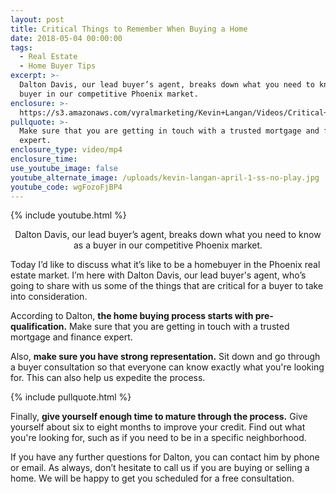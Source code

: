 ```yaml
---
layout: post
title: Critical Things to Remember When Buying a Home
date: 2018-05-04 00:00:00
tags:
  - Real Estate
  - Home Buyer Tips
excerpt: >-
  Dalton Davis, our lead buyer’s agent, breaks down what you need to know as a
  buyer in our competitive Phoenix market.
enclosure: >-
  https://s3.amazonaws.com/vyralmarketing/Kevin+Langan/Videos/Critical+Things+to+Remember+When+Buying+a+Home.mp4
pullquote: >-
  Make sure that you are getting in touch with a trusted mortgage and finance
  expert.
enclosure_type: video/mp4
enclosure_time:
use_youtube_image: false
youtube_alternate_image: /uploads/kevin-langan-april-1-ss-no-play.jpg
youtube_code: wgFozoFjBP4
---
```


{% include youtube.html %}

<center>Dalton Davis, our lead buyer’s agent, breaks down what you need to know as a buyer in our competitive Phoenix market.</center>

Today I’d like to discuss what it’s like to be a homebuyer in the Phoenix real estate market. I’m here with Dalton Davis, our lead buyer's agent, who’s going to share with us some of the things that are critical for a buyer to take into consideration.

According to Dalton, **the home buying process starts with pre-qualification.** Make sure that you are getting in touch with a trusted mortgage and finance expert.

Also, **make sure you have strong representation.** Sit down and go through a buyer consultation so that everyone can know exactly what you're looking for. This can also help us expedite the process.

{% include pullquote.html %}

Finally, **give yourself enough time to mature through the process.** Give yourself about six to eight months to improve your credit. Find out what you're looking for, such as if you need to be in a specific neighborhood.

If you have any further questions for Dalton, you can contact him by phone or email. As always, don’t hesitate to call us if you are buying or selling a home. We will be happy to get you scheduled for a free consultation.